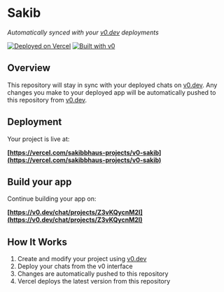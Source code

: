# Sakib

*Automatically synced with your [v0.dev](https://v0.dev) deployments*

[![Deployed on Vercel](https://img.shields.io/badge/Deployed%20on-Vercel-black?style=for-the-badge&logo=vercel)](https://vercel.com/sakibbhaus-projects/v0-sakib)
[![Built with v0](https://img.shields.io/badge/Built%20with-v0.dev-black?style=for-the-badge)](https://v0.dev/chat/projects/Z3vKQycnM2I)

## Overview

This repository will stay in sync with your deployed chats on [v0.dev](https://v0.dev).
Any changes you make to your deployed app will be automatically pushed to this repository from [v0.dev](https://v0.dev).

## Deployment

Your project is live at:

**[https://vercel.com/sakibbhaus-projects/v0-sakib](https://vercel.com/sakibbhaus-projects/v0-sakib)**

## Build your app

Continue building your app on:

**[https://v0.dev/chat/projects/Z3vKQycnM2I](https://v0.dev/chat/projects/Z3vKQycnM2I)**

## How It Works

1. Create and modify your project using [v0.dev](https://v0.dev)
2. Deploy your chats from the v0 interface
3. Changes are automatically pushed to this repository
4. Vercel deploys the latest version from this repository